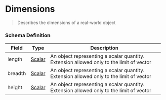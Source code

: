 Dimensions
===
>Describes the dimensions of a real-world object

### Schema Definition

|**Field**|**Type**|**Description**|
|---------|--------|---------------|
|length|[Scalar](/Mobility/Schema%20Reference/scalar)|An object representing a scalar quantity. Extension allowed only to the limit of vector
|breadth|[Scalar](/Mobility/Schema%20Reference/scalar)|An object representing a scalar quantity. Extension allowed only to the limit of vector
|height|[Scalar](/Mobility/Schema%20Reference/scalar)|An object representing a scalar quantity. Extension allowed only to the limit of vector
